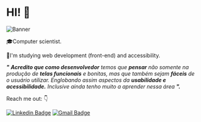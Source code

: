 # HI! 👋
![Banner](https://user-images.githubusercontent.com/84814160/123692587-61bf7f80-d82d-11eb-9eba-c429c5d6d1dc.png)



🎓Computer scientist.

📘I'm studying web development (front-end) and accessibility.

 ***"** **Acredito que como **desenvolvedor**** temos que **pensar** não somente na produção de **telas funcionais** e bonitas, mas que também sejam **fáceis** de o usuário utilizar. Englobando assim aspectos da **usabilidade e acessibilidade.** Inclusive ainda tenho muito a aprender nessa área **".*** 
 
 Reach me out: 👇
 
 [![Linkedin Badge](https://img.shields.io/badge/-LinkedIn-cb6ce6?style=flat-square&logo=Linkedin&logoColor=white&link=https://www.linkedin.com/in/wesley-s-rocha/)](https://www.linkedin.com/in/wesley-s-rocha/)
[![Gmail Badge](https://img.shields.io/badge/-wesleyrocha.it19@gmail.com-ff6d3b?style=flat-square&logo=Gmail&logoColor=white&link=mailto:wesleyrocha.it19@gmail.com)](mailto:wesleyrocha.it19@gmail.com)


